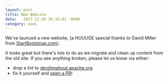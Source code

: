 ```yaml
---
layout: post
title: New Website
date:   2017-12-20 16:16:01 -0600
category: news
---
```


We've launced a new website, (a HUUUGE special thanks to David Miller from [StartBootstrap.com](http://startbootstrap.com)).

It looks great but there's lots to do as we migrate and clean up content from the old site. If you see anything broken, 
please let us know via either:
- drop a lint to dev@mahout.apache.org
- fix it yourself and [open a PR](/developers/githubPRs)! 

 
